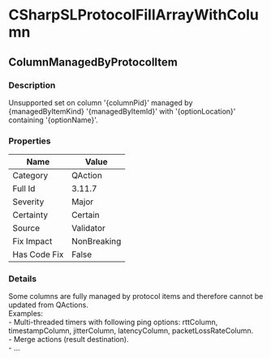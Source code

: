 ﻿---  
uid: Validator_3_11_7  
---

# CSharpSLProtocolFillArrayWithColumn

## ColumnManagedByProtocolItem

### Description

Unsupported set on column '{columnPid}' managed by {managedByItemKind} '{managedByItemId}' with '{optionLocation}' containing '{optionName}'.

### Properties

| Name         | Value       |
| ------------ | ----------- |
| Category     | QAction     |
| Full Id      | 3.11.7      |
| Severity     | Major       |
| Certainty    | Certain     |
| Source       | Validator   |
| Fix Impact   | NonBreaking |
| Has Code Fix | False       |

### Details

Some columns are fully managed by protocol items and therefore cannot be updated from QActions.  
Examples:  
\- Multi\-threaded timers with following ping options: rttColumn, timestampColumn, jitterColumn, latencyColumn, packetLossRateColumn.  
\- Merge actions (result destination).  
\- ...
